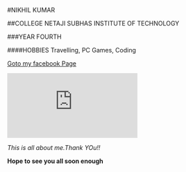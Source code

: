 #NIKHIL KUMAR

##COLLEGE
NETAJI SUBHAS INSTITUTE OF TECHNOLOGY

###YEAR
FOURTH

####HOBBIES
Travelling, PC Games, Coding

[Goto my facebook Page](https://www.facebook.com/nikhil.kumar.9026)

![This is me](https://www.facebook.com/photo.php?fbid=1557844224309291&set=a.108465525913842.16015.100002511863459&type=3&theater)

_This is all about me.Thank YOu!!_

**Hope to see you all soon enough**
